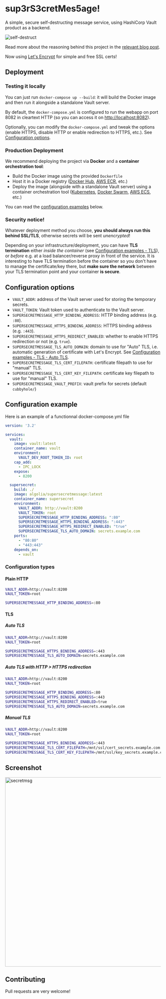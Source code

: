 # sup3rS3cretMes5age!

A simple, secure self-destructing message service, using HashiCorp Vault product as a backend.

![self-destruct](https://media.giphy.com/media/LBlyAAFJ71eMw/giphy.gif)

Read more about the reasoning behind this project in the [relevant blog post](https://blog.algolia.com/secure-tool-for-one-time-self-destructing-messages/).

Now using [Let's Encrypt](https://letsencrypt.org/) for simple and free SSL certs!

## Deployment

### Testing it locally

You can just run `docker-compose up --build`: it will build the Docker image and then run it alongside a standalone Vault server.

By default, the `docker-compose.yml` is configured to run the webapp on port 8082 in cleartext HTTP (so you can access it on [http://localhost:8082](http://localhost:8082)).

Optionally, you can modify the `docker-compose.yml` and tweak the options (enable HTTPS, disable HTTP or enable redirection to HTTPS, etc.). See [Configuration options](#configuration-options).

### Production Deployment

We recommend deploying the project via **Docker** and a **container orchestration tool**:
* Build the Docker image using the provided `Dockerfile`
* Host it in a Docker registry ([Docker Hub](https://hub.docker.com/), [AWS ECR](https://aws.amazon.com/ecr/), etc.)
* Deploy the image (alongside with a standalone Vault server) using a container orchestration tool ([Kubernetes](https://kubernetes.io/), [Docker Swarm](https://docs.docker.com/engine/swarm/), [AWS ECS](https://aws.amazon.com/ecs/), etc.)

You can read the [configuration examples](#configuration-examples) below.

### Security notice!

Whatever deployment method you choose, **you should always run this behind SSL/TLS**, otherwise secrets will be sent _unencrypted_!

Depending on your infrastructure/deployment, you can have **TLS termination** either _inside the container_ (see [Configuration examples - TLS](#tls)), or _before_ e.g. at a load balancer/reverse proxy in front of the service.
It is interesting to have TLS termination before the container so you don't have to manage the certificate/key there, but **make sure the network** between your TLS termination point and your container **is secure**.

## Configuration options

* `VAULT_ADDR`: address of the Vault server used for storing the temporary secrets.
* `VAULT_TOKEN`: Vault token used to authenticate to the Vault server.
* `SUPERSECRETMESSAGE_HTTP_BINDING_ADDRESS`: HTTP binding address (e.g. `:80`).
* `SUPERSECRETMESSAGE_HTTPS_BINDING_ADDRESS`: HTTPS binding address (e.g. `:443`).
* `SUPERSECRETMESSAGE_HTTPS_REDIRECT_ENABLED`: whether to enable HTTPS redirection or not (e.g. `true`).
* `SUPERSECRETMESSAGE_TLS_AUTO_DOMAIN`: domain to use for "Auto" TLS, i.e. automatic generation of certificate with Let's Encrypt. See [Configuration examples - TLS - Auto TLS](#auto-tls).
* `SUPERSECRETMESSAGE_TLS_CERT_FILEPATH`: certificate filepath to use for "manual" TLS.
* `SUPERSECRETMESSAGE_TLS_CERT_KEY_FILEPATH`: certificate key filepath to use for "manual" TLS.
* `SUPERSECRETMESSAGE_VAULT_PREFIX`: vault prefix for secrets (default `cubbyhole/`)

## Configuration example
Here is an example of a functionnal docker-compose.yml file
```yaml
version: '3.2'

services:
  vault:
    image: vault:latest
    container_name: vault
    environment:
      VAULT_DEV_ROOT_TOKEN_ID: root
    cap_add:
      - IPC_LOCK
    expose:
      - 8200

  supersecret:
    build: ./
    image: algolia/supersecretmessage:latest
    container_name: supersecret
    environment:
      VAULT_ADDR: http://vault:8200
      VAULT_TOKEN: root
      SUPERSECRETMESSAGE_HTTP_BINDING_ADDRESS: ":80"
      SUPERSECRETMESSAGE_HTTPS_BINDING_ADDRESS: ":443"
      SUPERSECRETMESSAGE_HTTPS_REDIRECT_ENABLED: "true"
      SUPERSECRETMESSAGE_TLS_AUTO_DOMAIN: secrets.example.com
    ports:
      - "80:80"
      - "443:443"
    depends_on:
      - vault
```

### Configuration types

#### Plain HTTP
```bash
VAULT_ADDR=http://vault:8200
VAULT_TOKEN=root

SUPERSECRETMESSAGE_HTTP_BINDING_ADDRESS=:80
```

#### TLS

##### Auto TLS
```bash
VAULT_ADDR=http://vault:8200
VAULT_TOKEN=root

SUPERSECRETMESSAGE_HTTPS_BINDING_ADDRESS=:443
SUPERSECRETMESSAGE_TLS_AUTO_DOMAIN=secrets.example.com
```

##### Auto TLS with HTTP > HTTPS redirection
```bash
VAULT_ADDR=http://vault:8200
VAULT_TOKEN=root

SUPERSECRETMESSAGE_HTTP_BINDING_ADDRESS=:80
SUPERSECRETMESSAGE_HTTPS_BINDING_ADDRESS=:443
SUPERSECRETMESSAGE_HTTPS_REDIRECT_ENABLED=true
SUPERSECRETMESSAGE_TLS_AUTO_DOMAIN=secrets.example.com
```

##### Manual TLS
```bash
VAULT_ADDR=http://vault:8200
VAULT_TOKEN=root

SUPERSECRETMESSAGE_HTTPS_BINDING_ADDRESS=:443
SUPERSECRETMESSAGE_TLS_CERT_FILEPATH=/mnt/ssl/cert_secrets.example.com.pem
SUPERSECRETMESSAGE_TLS_CERT_KEY_FILEPATH=/mnt/ssl/key_secrets.example.com.pem
```

## Screenshot

<img width="610" alt="secretmsg" src="https://user-images.githubusercontent.com/357094/29357449-e9268adc-8277-11e7-8fef-b1eabfe62444.png">

## Contributing

Pull requests are very welcome!
